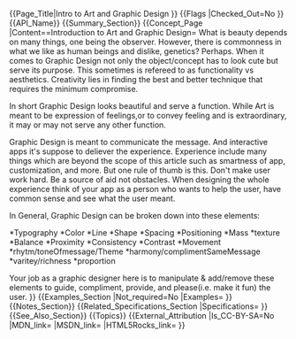 {{Page_Title|Intro to Art and Graphic Design }}
{{Flags
|Checked_Out=No
}}
{{API_Name}}
{{Summary_Section}}
{{Concept_Page
|Content==Introduction to Art and Graphic Design=
What is beauty depends on many things, one being the observer. However, there is commonness in what we like as human beings and dislike, genetics? Perhaps. When it comes to Graphic Design not only the object/concept has to look cute but serve its purpose. This sometimes is refereed to as functionality vs aesthetics. Creativity lies in finding the best and better technique that requires the minimum compromise. 

In short Graphic Design looks beautiful and serve a function. While Art is meant to be expression of feelings,or to convey feeling and is extraordinary, it may or may not serve any other function.

Graphic Design is meant to communicate the message. And interactive apps it's suppose to deliever the experience. Experience include many things which are beyond the scope of this article such as smartness of app, customization, and more. But one rule of thumb is this. Don't make user work hard. Be a source of aid not obstacles. When designing the whole experience think of your app as a person who wants to help the user, have common sense and see what the user meant. 

In General, Graphic Design can be broken down into these elements:


*Typography
*Color
*Line
*Shape
*Spacing
*Positioning
*Mass
*texture
*Balance
*Proximity
*Consistency
*Contrast
*Movement
*rhytm/toneOfmessage/Theme
*harmony/complimentSameMessage
*varitey/richness
*proportion


Your job as a graphic designer here is to manipulate & add/remove these elements to guide, compliment, provide, and please(i.e. make it fun) the user.
}}
{{Examples_Section
|Not_required=No
|Examples=
}}
{{Notes_Section}}
{{Related_Specifications_Section
|Specifications=
}}
{{See_Also_Section}}
{{Topics}}
{{External_Attribution
|Is_CC-BY-SA=No
|MDN_link=
|MSDN_link=
|HTML5Rocks_link=
}}